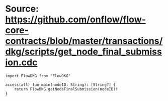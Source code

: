 # Source: https://github.com/onflow/flow-core-contracts/blob/master/transactions/dkg/scripts/get_node_final_submission.cdc

```
import FlowDKG from "FlowDKG"

access(all) fun main(nodeID: String): [String?] {
    return FlowDKG.getNodeFinalSubmission(nodeID)!
}
```